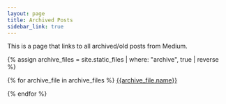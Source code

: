 ```yaml
---
layout: page
title: Archived Posts
sidebar_link: true
---
```


This is a page that links to all archived/old posts from Medium.

{% assign archive_files = site.static_files | where: "archive", true | reverse %}

{% for archive_file in archive_files %}
  <a href = "{{archive_file.path}}">{{archive_file.name}}</a>

{% endfor %}
